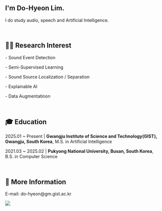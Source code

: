 <h2>I'm Do-Hyeon Lim.</h2>
<p>I do study audio, speech and Artificial Intelligence.</p>
<br>

<h2>🧑‍🔬 Research Interest</h2>
<p>- Sound Event Detection</p>
<p>- Semi-Supervised Learning</p>
<p>- Sound Source Localization / Separation</p>
<p>- Explainable AI</p>
<p>- Data Augmentatinon</p>
<br>

<h2>🎓 Education</h2>
<p>2025.01 ~ Present | <strong>Gwangju Institute of Science and Technology(GIST), Gwangju, South Korea</strong>, M.S. in Artificial Intelligence</p>
<p>2021.03 ~ 2025.02 | <strong>Pukyong National University, Busan, South Korea</strong>, B.S. in Computer Science</p>
<br>

<h2>💭 More Information</h2>
<p>E-mail: do-hyeon@gm.gist.ac.kr</p>
<a href="https://www.linkedin.com/in/do-hyeon-lim-b63643262/">
  <img src="https://img.shields.io/badge/LinkedIn-0A66C2.svg?&style=flat-square&logo=LinkedIn&logoColor=Blue">
</a>

